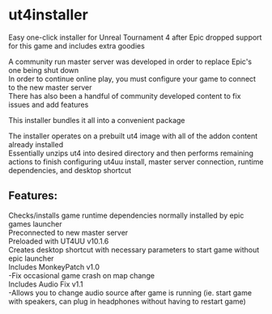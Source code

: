 # ut4installer

Easy one-click installer for Unreal Tournament 4 after Epic dropped support for this game and includes extra goodies

A community run master server was developed in order to replace Epic's one being shut down\
In order to continue online play, you must configure your game to connect to the new master server\
There has also been a handful of community developed content to fix issues and add features

This installer bundles it all into a convenient package

The installer operates on a prebuilt ut4 image with all of the addon content already installed\
Essentially unzips ut4 into desired directory and then performs remaining actions to finish configuring
ut4uu install, master server connection, runtime dependencies, and desktop shortcut

Features:
---------------
Checks/installs game runtime dependencies normally installed by epic games launcher\
Preconnected to new master server\
Preloaded with UT4UU v10.1.6\
Creates desktop shortcut with necessary parameters to start game without epic launcher\
Includes MonkeyPatch v1.0\
  -Fix occasional game crash on map change\
Includes Audio Fix v1.1\
  -Allows you to change audio source after game is running (ie. start game with speakers, can plug in headphones without having to restart game)
